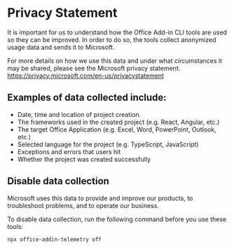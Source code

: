 # Privacy Statement

It is important for us to understand how the Office Add-in CLI tools are used so they can be improved. In order to do so, the tools collect anonymized usage data and sends it to Microsoft. 

For more details on how we use this data and under what circumstances it may be shared, please see the Microsoft privacy statement.
https://privacy.microsoft.com/en-us/privacystatement

## Examples of data collected include:
- Date, time and location of project creation.
- The frameworks used in the created project (e.g. React, Angular, etc.)
- The target Office Application (e.g. Excel, Word, PowerPoint, Outlook, etc.)
- Selected language for the project (e.g. TypeScript, JavaScript)
- Exceptions and errors that users hit
- Whether the project was created successfully


## Disable data collection
Microsoft uses this data to provide and improve our products, to troubleshoot problems, and to operate our business. 

To disable data collection, run the following command before you use these tools:
```
npx office-addin-telemetry off
```
